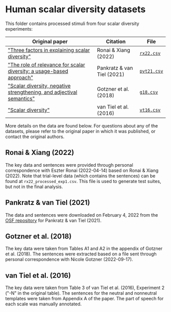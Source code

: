 # Human scalar diversity datasets

This folder contains processed stimuli from four scalar diversity experiments:

| Original paper | Citation                   | File             |
|----------------|----------------------------|------------------|
| ["Three factors in explaining scalar diversity"](https://cpb-us-w2.wpmucdn.com/voices.uchicago.edu/dist/c/1271/files/2022/02/RonaiXiang_SuB26_paper.pdf) | Ronai & Xiang (2022)       | [`rx22.csv`](rx22.csv)   |
| ["The role of relevance for scalar diversity: a usage-based approach"](https://www.cambridge.org/core/journals/language-and-cognition/article/role-of-relevance-for-scalar-diversity-a-usagebased-approach/9DFF372956A0A93ABB4DC6CA8F51DEE7#ref56)      | Pankratz & van Tiel (2021) | [`pvt21.csv`](pvt21.csv) |
| ["Scalar diversity, negative strengthening, and adjectival semantics"](https://www.frontiersin.org/articles/10.3389/fpsyg.2018.01659/full)      | Gotzner et al. (2018)      | [`g18.csv`](g18.csv)     |
| ["Scalar diversity"](https://academic.oup.com/jos/article-abstract/33/1/137/2362956)      | van Tiel et al. (2016)     | [`vt16.csv`](vt16.csv)   |

More details on the data are found below. For questions about any of the datasets, please refer to the original paper in which it was published, or contact the original authors.

## Ronai & Xiang (2022)

The key data and sentences were provided through personal correspondence with Eszter Ronai (2022-04-14) based on Ronai & Xiang (2022). Note that trial-level data (which contains the sentences) can be found at `rx22_processed_exp1.csv`. This file is used to generate test suites, but not in the final analysis.

## Pankratz & van Tiel (2021)

The data and sentences were downloaded on February 4, 2022 from the [OSF repository](https://osf.io/t3b4u/) for Pankratz & van Tiel (2021).

## Gotzner et al. (2018)

The key data were taken from Tables A1 and A2 in the appendix of Gotzner et al. (2018). 
The sentences were extracted based on a file sent through personal correspondence with Nicole Gotzner (2022-09-17).

## van Tiel et al. (2016)

The key data were taken from Table 3 of van Tiel et al. (2016), Experiment 2 ("-N" in the original table). The sentences for the neutral and nonneutral templates were taken from Appendix A
of the paper. The part of speech for each scale was manually annotated.